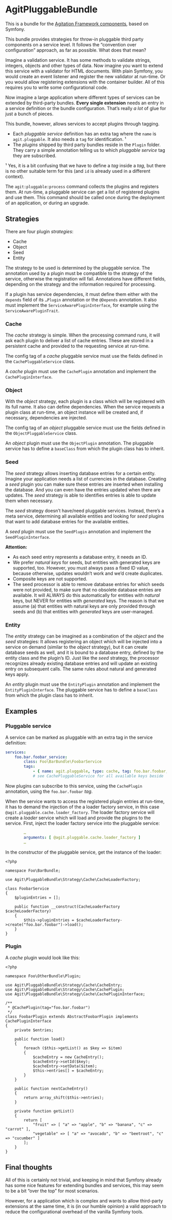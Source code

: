 # AgitPluggableBundle

This is a bundle for the [Agitation Framework components](https://www.github.com/agitation), based on Symfony.

This bundle provides strategies for throw-in pluggable third party components on a service level. It follows the “convention over configuration” approach, as far as possible. What does that mean?

Imagine a validation service. It has some methods to validate strings, integers, objects and other types of data. Now imagine you want to extend this service with a validator for HTML documents. With plain Symfony, you would create an event listener and register the new validator at run-time. Or you would allow registering extensions with the container builder. All of this requires you to write some configurational code.

Now imagine a large application where different types of services can be extended by third-party bundles. **Every single extension** needs an entry in a service definition or the bundle configuration. That’s really *a lot* of glue for just a bunch of pieces.


This bundle, however, allows services to accept plugins through tagging.

- Each *pluggable service* definition has an extra tag where the `name` is `agit.pluggable`. It also needs a `tag` for identification. ¹
- The *plugins* shipped by third party bundles reside in the `Plugin` folder. They carry a simple annotation telling us to which *pluggable service* tag they are subscribed.

¹ Yes, it is a bit confusing that we have to define a *tag* inside a *tag*, but there is no other suitable term for this (and `id` is already used in a different context).

The `agit:pluggable:process` command collects the plugins and registers them. At run-time, a pluggable service can get a list of registered plugins and use them. This command should be called once during the deployment of an application, or during an upgrade.


## Strategies

There are four plugin *strategies*:

- Cache
- Object
- Seed
- Entity

The strategy to be used is determined by the pluggable service. The annotation used by a plugin must be compatible to the strategy of the service, otherwise the registration will fail. Annotations have different fields, depending on the strategy and the information required for processing.

If a plugin has service dependencies, it must define them either with the `depends` field of its `…Plugin` annotation or the `@Depends` annotation. It also must implement the `ServiceAwarePluginInterface`, for example using the `ServiceAwarePluginTrait`.

### Cache

The *cache* strategy is simple. When the processing command runs, it will ask each plugin to deliver a list of cache entries. These are stored in a persistent cache and provided to the requesting service at run-time.

The config tag of a *cache* pluggable service must use the fields defined in the `CachePluggableService` class.

A *cache* plugin must use the `CachePlugin` annotation and implement the `CachePluginInterface`.

### Object

With the *object* strategy, each plugin is a class which will be registered with its full name. It also can define dependencies. When the service requests a plugin class at run-time, an object instance will be created and, if necessary, dependencies are injected.

The config tag of an *object* pluggable service must use the fields defined in the `ObjectPluggableService` class.

An *object* plugin must use the `ObjectPlugin` annotation. The pluggable service has to define a `baseClass` from which the plugin class has to inherit.

### Seed

The *seed* strategy allows inserting database entries for a certain entity. Imagine your application needs a list of currencies in the database. Creating a *seed* plugin you can make sure these entries are inserted when installing the database. And you can even have the entries updated when there are updates. The *seed* strategy is able to identifies entries is able to update them when necessary.

The *seed* strategy doesn’t have/need pluggable services. Instead, there’s a meta service, determining all available entities and looking for *seed* plugins that want to add database entries for the available entities.

A *seed* plugin must use the `SeedPlugin` annotation and implement the `SeedPluginInterface`.

**Attention:**

- As each seed entry represents a database entry, it needs an ID.
- We prefer *natural keys* for seeds, but entities with generated keys are supported, too. However, you must always pass a fixed ID value, because otherwise, updates wouldn’t work and we’d create duplicates.
- Composite keys are not supported.
- The seed processor is able to remove database entries for which seeds were not provided, to make sure that no obsolete database entries are available. It will ALWAYS do this automatically for entities with *natural* keys, but NEVER for entities with *generated* keys. The reason is that we assume (a) that entities with natural keys are only provided through seeds and (b) that entities with *generated* keys are user-managed.

### Entity

The *entity* strategy can be imagined as a combination of the *object* and the *seed* strategies: It allows registering an object which will be injected into a service on demand (similar to the *object* strategy), but it can create database seeds as well, and it is bound to a database entry, defined by the entity class and the plugin’s ID. Just like the *seed* strategy, the processor recognizes already existing database entries and will update an existing entry on subsequent calls. The same rules about natural and generated keys apply.

An *entity* plugin must use the `EntityPlugin` annotation and implement the `EntityPluginInterface`. The pluggable service has to define a `baseClass` from which the plugin class has to inherit.

## Examples

### Pluggable service

A service can be marked as pluggable with an extra tag in the service definition:

```Foo/BarBundle/Resources/config/services.yml
services:
    foo.bar.foobar_service:
        class: Foo\BarBundle\FoobarService
        tags:
            - { name: agit.pluggable, type: cache, tag: foo.bar.foobar, baseClass: Foo\BarBundle\Plugin\AbstractFoobarPlugin }]
            # see CachePluggableService for all available keys beside 'name', 'type' and 'tag'
```

Now plugins can subscribe to this service, using the `CachePlugin` annotation, using the `foo.bar.foobar` *tag*.

When the service wants to access the registered plugin entries at run-time, it has to demand the injection of the a loader factory service, in this case `@agit.pluggable.cache.loader_factory`. The loader factory service will create a *loader* service which will load and provide the plugins to the service. First, inject the loader factory service into the pluggable service:

```Foo/BarBundle/Resources/config/services.yml
        …
        arguments: [ @agit.pluggable.cache.loader_factory ]
        …
```

In the constructor of the pluggable service, get the instance of the loader:

```Foo/BarBundle/FoobarService.php
<?php

namespace Foo\BarBundle;

use Agit\PluggableBundle\Strategy\Cache\CacheLoaderFactory;

class FoobarService
{
    $pluginEntries = [];

    public function __construct(CacheLoaderFactory $cacheLoaderFactory)
    {
        $this->pluginEntries = $cacheLoaderFactory->create("foo.bar.foobar")->load();
    }
}
```


### Plugin

A *cache* plugin would look like this:

```Foo/OtherBundle/Plugin/FoobarPlugin.php
<?php

namespace Foo\OtherBundle\Plugin;

use Agit\PluggableBundle\Strategy\Cache\CacheEntry;
use Agit\PluggableBundle\Strategy\Cache\CachePlugin;
use Agit\PluggableBundle\Strategy\Cache\CachePluginInterface;

/**
 * @CachePlugin(tag="foo.bar.foobar")
 */
class FoobarPlugin extends AbstractFoobarPlugin implements CachePluginInterface
{
    private $entries;

    public function load()
    {
        foreach ($this->getList() as $key => $item)
        {
            $cacheEntry = new CacheEntry();
            $cacheEntry->setId($key);
            $cacheEntry->setData($item);
            $this->entries[] = $cacheEntry;
        }
    }

    public function nextCacheEntry()
    {
        return array_shift($this->entries);
    }

    private function getList()
    {
        return [
            "fruit" => [ "a" => "apple", "b" => "banana", "c" => "carrot" ],
            "vegetable" => [ "a" => "avocado", "b" => "beetroot", "c" => "cucumber" ]
        ];
    }
}
```

## Final thoughts

All of this is certainly not trivial, and keeping in mind that Symfony already has some nice features for extending bundles and services, this may seem to be a bit “over the top” for most scenarios.

However, for a application which is complex and wants to allow third-party extensions at the same time, it is (in our humble opinion) a valid approach to reduce the configurational overhead of the vanilla Symfony tools.
